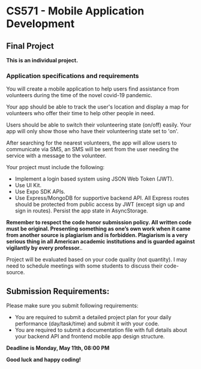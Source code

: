 # CS571 - Mobile Application Development
## Final Project 
**This is an individual project.**
### Application specifications and requirements
You will create a mobile application to help users find assistance from volunteers during the time of the novel covid-19 pandemic.  
  
Your app should be able to track the user's location and display a map for volunteers who offer their time to help other people in need.  
  
Users should be able to switch their volunteering state (on/off) easily. Your app will only show those who have their volunteering state set to 'on'.  
  
After searching for the nearest volunteers, the app will allow users to communicate via SMS, an SMS will be sent from the user needing the service with a message to the volunteer.
  
Your project must include the following:
* Implement a login based system using JSON Web Token (JWT).
* Use UI Kit.
* Use Expo SDK APIs.
* Use Express/MongoDB for supportive backend API. All Express routes should be protected from public access by JWT (except sign up and sign in routes). Persist the app state in AsyncStorage.  
  
**Remember to respect the code honor submission policy. All written code must be original. Presenting something as one’s own work when it came from another source is plagiarism and is forbidden. Plagiarism is a very serious thing in all American academic institutions and is guarded against vigilantly by every professor.**.   
  
Project will be evaluated based on your code quality (not quantity). I may need to schedule meetings with some students to discuss their code-source.  

## Submission Requirements:
Please make sure you submit following requirements:  
* You are required to submit a detailed project plan for your daily performance (day/task/time) and submit it with your code.
* You are required to submit a documentation file with full details about your backend API and frontend mobile app design structure.   

**Deadline is Monday, May 11th, 08:00 PM** 
  
**Good luck and happy coding!**
